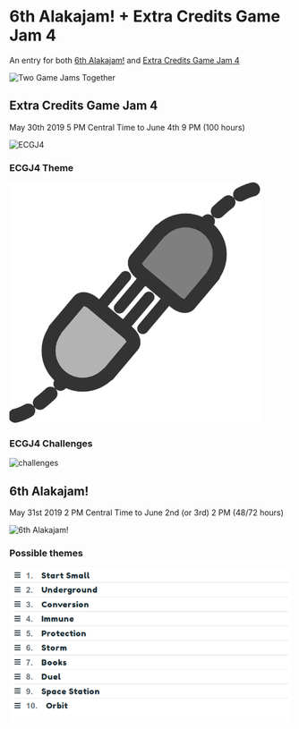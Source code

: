 # 6th Alakajam! + Extra Credits Game Jam 4
An entry for both [6th Alakajam!](https://alakajam.com/6th-alakajam/announcements) and [Extra Credits Game Jam 4](https://itch.io/jam/extra-credits-game-jam-4)

![Two Game Jams Together](https://i.imgur.com/EzFgM2G.png)

## Extra Credits Game Jam 4
May 30th 2019 5 PM Central Time to June 4th 9 PM (100 hours)

![ECGJ4](https://i.imgur.com/JiLZqQF.png?1)

### ECGJ4 Theme

![CONNECT](https://github.com/Raccoon-JS/Alakajam-plus-Extra-Credits/blob/master/connection.png)

### ECGJ4 Challenges

![challenges](![CONNECT](https://github.com/Raccoon-JS/Alakajam-plus-Extra-Credits/blob/master/ec-challenges.png))

## 6th Alakajam!
May 31st 2019 2 PM Central Time to June 2nd (or 3rd) 2 PM (48/72 hours)

![6th Alakajam!](https://i.imgur.com/0SPtSQA.png?1)

### Possible themes

![possible themes](https://github.com/Raccoon-JS/Alakajam-plus-Extra-Credits/blob/master/shortlist_alakajam_themes.png)
